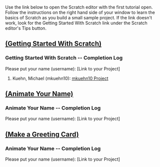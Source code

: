 Use the link below to open the Scratch editor with the first tutorial open. Follow the instructions on the right hand side of your window to learn the basics of Scratch as you build a small sample project. If the link doesn't work, look for the Getting Started With Scratch link under the Scratch editor's Tips button.

## <a href="http://cdn.scratch.mit.edu/scratchr2/static/__7f4db57b803323db9084d409fc11deeb__/help/en/howto/get-started-intro.html" target=new>(Getting Started With Scratch)</a>

### Getting Started With Scratch -- Completion Log
Please put your name (username): [Link to your Project]   
1) Kuehn, Michael (mkuehn10): <a href="http://scratch.mit.edu/projects/26300805/" target=new>mkuehn10 Project</a>



## <a href="http://cdn.scratch.mit.edu/scratchr2/static/__7f4db57b803323db9084d409fc11deeb__/help/en/howto/nametip-intro.html" target=new>(Animate Your Name)</a>

### Animate Your Name -- Completion Log
Please put your name (username): [Link to your Project] 

## <a href="http://cdn.scratch.mit.edu/scratchr2/static/__7f4db57b803323db9084d409fc11deeb__/help/en/howto/cardtip-intro.html" target=new>(Make a Greeting Card)</a>

### Animate Your Name -- Completion Log
Please put your name (username): [Link to your Project] 
